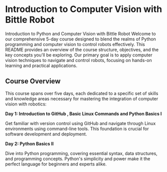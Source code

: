 # Introduction to  Computer Vision with Bittle Robot

Introduction to Python and Computer Vision with Bittle Robot
Welcome to our comprehensive 5-day course designed to blend the realms of Python programming and computer vision to control robots effectively. This README provides an overview of the course structure, objectives, and the key concepts you'll be exploring. Our primary goal is to apply computer vision techniques to navigate and control robots, focusing on hands-on learning and practical applications.

## Course Overview
This course spans over five days, each dedicated to a specific set of skills and knowledge areas necessary for mastering the integration of computer vision with robotics:

**Day 1: Introduction to GitHub , Basic Linux Commands and Python Basics I**
  
  Get familiar with version control using GitHub and navigate through Linux environments using command-line tools. This foundation is crucial for software development and deployment.

**Day 2: Python Basics II**
  
  Dive into Python programming, covering essential syntax, data structures, and programming concepts. Python's simplicity and power make it the perfect language for beginners and experts alike.
